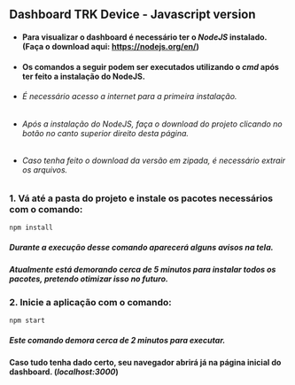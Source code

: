 ## Dashboard TRK Device - Javascript version

+ #### Para visualizar o dashboard é necessário ter o *NodeJS* instalado. (Faça o download aqui: https://nodejs.org/en/)
+ #### Os comandos a seguir podem ser executados utilizando o *cmd* após ter feito a instalação do NodeJS.
+ ###### É necessário acesso a internet para a primeira instalação.
+ ###### Após a instalação do NodeJS, faça o download do projeto clicando no botão no canto superior direito desta página.
+ ###### Caso tenha feito o download da versão em zipada, é necessário extrair os arquivos.

### 1. Vá até a pasta do projeto e instale os pacotes necessários com o comando:  
```npm install```
##### Durante a execução desse comando aparecerá alguns avisos na tela.
##### Atualmente está demorando cerca de 5 minutos para instalar todos os pacotes, pretendo otimizar isso no futuro.

### 2. Inicie a aplicação com o comando:
```npm start```
##### Este comando demora cerca de 2 minutos para executar.

#### Caso tudo tenha dado certo, seu navegador abrirá já na página inicial do dashboard. (*localhost:3000*)
